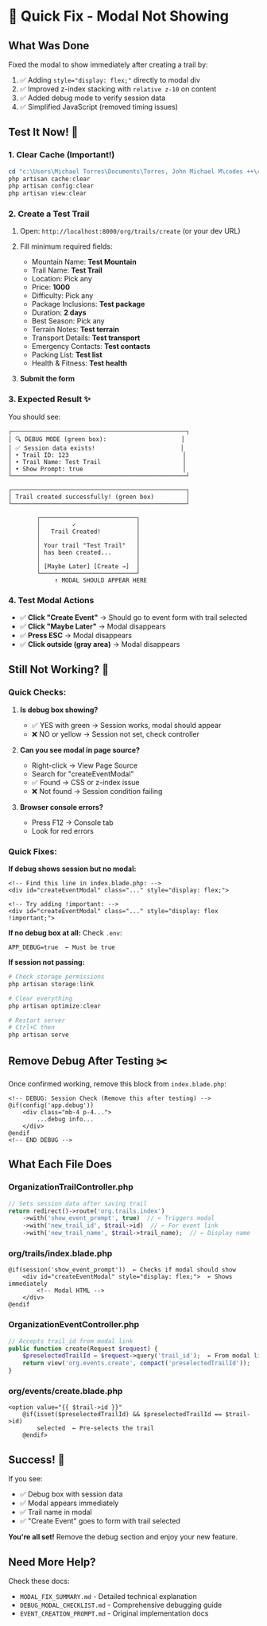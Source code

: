 # 🚀 Quick Fix - Modal Not Showing

## What Was Done

Fixed the modal to show immediately after creating a trail by:
1. ✅ Adding `style="display: flex;"` directly to modal div
2. ✅ Improved z-index stacking with `relative z-10` on content
3. ✅ Added debug mode to verify session data
4. ✅ Simplified JavaScript (removed timing issues)

## Test It Now! 🧪

### 1. Clear Cache (Important!)
```powershell
cd "c:\Users\Michael Torres\Documents\Torres, John Michael M\codes ++\capstone - new\HikeThere"
php artisan cache:clear
php artisan config:clear
php artisan view:clear
```

### 2. Create a Test Trail
1. Open: `http://localhost:8000/org/trails/create` (or your dev URL)
2. Fill minimum required fields:
   - Mountain Name: **Test Mountain**
   - Trail Name: **Test Trail** 
   - Location: Pick any
   - Price: **1000**
   - Difficulty: Pick any
   - Package Inclusions: **Test package**
   - Duration: **2 days**
   - Best Season: Pick any
   - Terrain Notes: **Test terrain**
   - Transport Details: **Test transport**
   - Emergency Contacts: **Test contacts**
   - Packing List: **Test list**
   - Health & Fitness: **Test health**

3. **Submit the form**

### 3. Expected Result ✨

You should see:

```
┌─────────────────────────────────────────────────┐
│ 🔍 DEBUG MODE (green box):                     │
│ ✅ Session data exists!                        │
│ • Trail ID: 123                                │
│ • Trail Name: Test Trail                       │
│ • Show Prompt: true                            │
└─────────────────────────────────────────────────┘

┌─────────────────────────────────────────────────┐
│ Trail created successfully! (green box)         │
└─────────────────────────────────────────────────┘

        ┌───────────────────────────┐
        │         ✓                 │
        │   Trail Created!          │
        │                           │
        │ Your trail "Test Trail"   │
        │ has been created...       │
        │                           │
        │ [Maybe Later] [Create →]  │
        └───────────────────────────┘
             ↑ MODAL SHOULD APPEAR HERE
```

### 4. Test Modal Actions

- ✅ **Click "Create Event"** → Should go to event form with trail selected
- ✅ **Click "Maybe Later"** → Modal disappears
- ✅ **Press ESC** → Modal disappears
- ✅ **Click outside (gray area)** → Modal disappears

## Still Not Working? 🔧

### Quick Checks:

1. **Is debug box showing?**
   - ✅ YES with green → Session works, modal should appear
   - ❌ NO or yellow → Session not set, check controller

2. **Can you see modal in page source?**
   - Right-click → View Page Source
   - Search for "createEventModal"
   - ✅ Found → CSS or z-index issue
   - ❌ Not found → Session condition failing

3. **Browser console errors?**
   - Press F12 → Console tab
   - Look for red errors

### Quick Fixes:

**If debug shows session but no modal:**
```blade
<!-- Find this line in index.blade.php: -->
<div id="createEventModal" class="..." style="display: flex;">

<!-- Try adding !important: -->
<div id="createEventModal" class="..." style="display: flex !important;">
```

**If no debug box at all:**
Check `.env`:
```env
APP_DEBUG=true  ← Must be true
```

**If session not passing:**
```powershell
# Check storage permissions
php artisan storage:link

# Clear everything
php artisan optimize:clear

# Restart server
# Ctrl+C then
php artisan serve
```

## Remove Debug After Testing ✂️

Once confirmed working, remove this block from `index.blade.php`:

```blade
<!-- DEBUG: Session Check (Remove this after testing) -->
@if(config('app.debug'))
    <div class="mb-4 p-4...">
        ...debug info...
    </div>
@endif
<!-- END DEBUG -->
```

## What Each File Does

### OrganizationTrailController.php
```php
// Sets session data after saving trail
return redirect()->route('org.trails.index')
    ->with('show_event_prompt', true)  // ← Triggers modal
    ->with('new_trail_id', $trail->id)  // ← For event link
    ->with('new_trail_name', $trail->trail_name);  // ← Display name
```

### org/trails/index.blade.php
```blade
@if(session('show_event_prompt'))  ← Checks if modal should show
    <div id="createEventModal" style="display: flex;">  ← Shows immediately
        <!-- Modal HTML -->
    </div>
@endif
```

### OrganizationEventController.php
```php
// Accepts trail_id from modal link
public function create(Request $request) {
    $preselectedTrailId = $request->query('trail_id');  ← From modal link
    return view('org.events.create', compact('preselectedTrailId'));
}
```

### org/events/create.blade.php
```blade
<option value="{{ $trail->id }}" 
    @if(isset($preselectedTrailId) && $preselectedTrailId == $trail->id) 
        selected  ← Pre-selects the trail
    @endif>
```

## Success! 🎉

If you see:
- ✅ Debug box with session data
- ✅ Modal appears immediately
- ✅ Trail name in modal
- ✅ "Create Event" goes to form with trail selected

**You're all set!** Remove the debug section and enjoy your new feature.

## Need More Help?

Check these docs:
- `MODAL_FIX_SUMMARY.md` - Detailed technical explanation
- `DEBUG_MODAL_CHECKLIST.md` - Comprehensive debugging guide
- `EVENT_CREATION_PROMPT.md` - Original implementation docs
